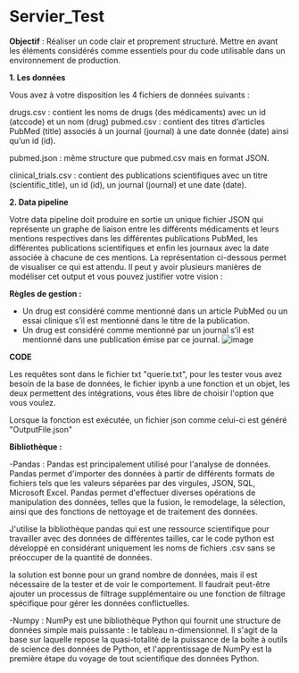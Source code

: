 # Servier_Test
**Objectif** : Réaliser un code clair et proprement structuré. Mettre en avant les éléments considérés comme essentiels pour du code utilisable dans un environnement de production.

**1. Les données**


Vous avez à votre disposition les 4 fichiers de données suivants :

drugs.csv : contient les noms de drugs (des médicaments) avec un id (atccode) et un nom (drug) pubmed.csv : contient des titres d’articles PubMed (title) associés à un journal (journal) à une date donnée (date) ainsi qu’un id (id).

pubmed.json : même structure que pubmed.csv mais en format JSON.

clinical_trials.csv : contient des publications scientifiques avec un titre (scientific_title), un id (id), un journal (journal) et une date (date).

**2. Data pipeline**

Votre data pipeline doit produire en sortie un unique fichier JSON qui représente un graphe de liaison entre les différents médicaments et leurs mentions respectives dans les différentes publications PubMed, les différentes publications scientifiques et enfin les journaux avec la date associée à chacune de ces mentions. La représentation ci-dessous permet de visualiser ce qui est attendu. Il peut y avoir plusieurs manières de modéliser cet output et vous pouvez justifier votre vision :

**Règles de gestion :**

- Un drug est considéré comme mentionné dans un article PubMed ou un essai clinique s’il est mentionné dans le titre de la publication.
- Un drug est considéré comme mentionné par un journal s’il est mentionné dans une publication émise par ce journal.
![image](https://user-images.githubusercontent.com/74152853/120648815-59696400-c47c-11eb-8c14-7533e45a98c0.png)

**CODE**

Les requêtes sont dans le fichier txt "querie.txt", pour les tester vous avez besoin de la base de données, le fichier ipynb a une fonction et un objet, les deux permettent des intégrations, vous êtes libre de choisir l'option que vous voulez.

Lorsque la fonction est exécutée, un fichier json comme celui-ci est généré "OutputFile.json"

**Bibliothèque :**

-Pandas : Pandas est principalement utilisé pour l'analyse de données. Pandas permet d'importer des données à partir de différents formats de fichiers tels que les valeurs séparées par des virgules, JSON, SQL, Microsoft Excel. Pandas permet d'effectuer diverses opérations de manipulation des données, telles que la fusion, le remodelage, la sélection, ainsi que des fonctions de nettoyage et de traitement des données.

J'utilise la bibliothèque pandas qui est une ressource scientifique pour travailler avec des données de différentes tailles, car le code python est développé en considérant uniquement les noms de fichiers .csv sans se préoccuper de la quantité de données.

la solution est bonne pour un grand nombre de données, mais il est nécessaire de la tester et de voir le comportement. Il faudrait peut-être ajouter un processus de filtrage supplémentaire ou une fonction de filtrage spécifique pour gérer les données conflictuelles.

-Numpy : NumPy est une bibliothèque Python qui fournit une structure de données simple mais puissante : le tableau n-dimensionnel. Il s'agit de la base sur laquelle repose la quasi-totalité de la puissance de la boîte à outils de science des données de Python, et l'apprentissage de NumPy est la première étape du voyage de tout scientifique des données Python.
